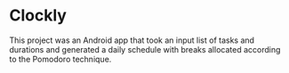 # Clockly
This project was an Android app that took an input list of tasks and durations and generated a daily schedule with breaks allocated according to the Pomodoro technique.
